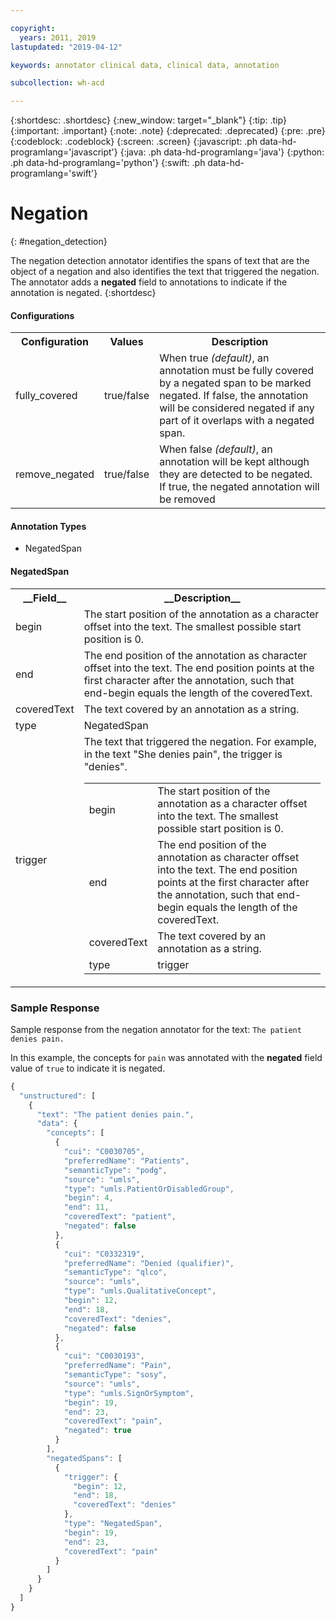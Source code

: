 ```yaml
---

copyright:
  years: 2011, 2019
lastupdated: "2019-04-12"

keywords: annotator clinical data, clinical data, annotation

subcollection: wh-acd

---
```


{:shortdesc: .shortdesc}
{:new_window: target="_blank"}
{:tip: .tip}
{:important: .important}
{:note: .note}
{:deprecated: .deprecated}
{:pre: .pre}
{:codeblock: .codeblock}
{:screen: .screen}
{:javascript: .ph data-hd-programlang='javascript'}
{:java: .ph data-hd-programlang='java'}
{:python: .ph data-hd-programlang='python'}
{:swift: .ph data-hd-programlang='swift'}

# Negation
{: #negation_detection}

The negation detection annotator identifies the spans of text that are the object of a negation and also identifies the text that triggered the negation. The annotator adds a **negated** field to annotations to indicate if the annotation is negated.
{:shortdesc}

<h4>Configurations</h4>

<table>
<tr>
<th>Configuration</th>
<th>Values</th>
<th>Description</th>
</tr>
<tr>
<td>fully_covered</td>
<td>true/false</td>
<td>When true <i>(default)</i>, an annotation must be fully covered by a negated span to be marked negated. If false, the annotation will be considered negated if any part of it overlaps with a negated span.</td>
</tr>
<tr>
<td>remove_negated</td>
<td>true/false</td>
<td>When false <i>(default)</i>, an annotation will be kept although they are detected to be negated. If true, the negated annotation will be removed</td>
</tr>
</table>

<h4>Annotation Types</h4>

* NegatedSpan

<h4>NegatedSpan</h4>

<table>
<tr><th>__Field__</th><th>__Description__</th></tr>
</tr><td>begin</td><td>The start position of the annotation as a character offset into the text. The smallest possible start position is 0.</td></tr>
<tr><td>end</td><td>The end position of the annotation as character offset into the text. The end position points at the first character after the annotation, such that end-begin equals the length of the coveredText.</td></tr>
<tr><td>coveredText</td><td>The text covered by an annotation as a string.</td></tr>
<tr><td>type</td><td>NegatedSpan</td></tr>
<tr><td>trigger</td><td>The text that triggered the negation. For example, in the text "She denies pain", the trigger is "denies".
<table role="presentation"><tbody>
  <tr><td>begin</td><td>The start position of the annotation as a character offset into the text. The smallest possible start position is 0.</td></tr>
  <tr><td>end</td><td>The end position of the annotation as character offset into the text. The end position points at the first character after the annotation, such that end-begin equals the length of the coveredText.</td></tr>
  <tr><td>coveredText</td><td>The text covered by an annotation as a string.</td></tr>
  <tr><td>type</td><td>trigger</td></tr>
</tbody></table></td></tr>
</table>


### Sample Response

Sample response from the negation annotator for the text: `The patient denies pain.`

In this example, the concepts for `pain` was annotated with the **negated** field value of `true` to indicate it is negated.

```javascript
{
  "unstructured": [
    {
      "text": "The patient denies pain.",
      "data": {
        "concepts": [
          {
            "cui": "C0030705",
            "preferredName": "Patients",
            "semanticType": "podg",
            "source": "umls",
            "type": "umls.PatientOrDisabledGroup",
            "begin": 4,
            "end": 11,
            "coveredText": "patient",
            "negated": false
          },
          {
            "cui": "C0332319",
            "preferredName": "Denied (qualifier)",
            "semanticType": "qlco",
            "source": "umls",
            "type": "umls.QualitativeConcept",
            "begin": 12,
            "end": 18,
            "coveredText": "denies",
            "negated": false
          },
          {
            "cui": "C0030193",
            "preferredName": "Pain",
            "semanticType": "sosy",
            "source": "umls",
            "type": "umls.SignOrSymptom",
            "begin": 19,
            "end": 23,
            "coveredText": "pain",
            "negated": true
          }
        ],
        "negatedSpans": [
          {
            "trigger": {
              "begin": 12,
              "end": 18,
              "coveredText": "denies"
            },
            "type": "NegatedSpan",
            "begin": 19,
            "end": 23,
            "coveredText": "pain"
          }
        ]
      }
    }
  ]
}
```
